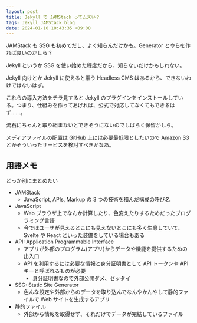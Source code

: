 ```yaml
---
layout: post
title: Jekyll で JAMStack ってムズい？
tags: Jekyll JAMStack blog
date: 2024-01-10 10:43:35 +09:00
---
```


JAMStack も SSG も初めてだし、よく知らんだけかも。Generator とやらを作れば良いのかしら？

<!-- more -->


Jekyll というか SSG を使い始めた程度だから、知らないだけかもしれない。

Jekyll 向けとか Jekyll に使えると謳う Headless CMS はあるから、できないわけではないはず。

これらの導入方法をチラ見すると Jekyll のプラグインをインストールしている。つまり、仕組みを作ってあげれば、公式で対応してなくてもできるはず……。

流石にちゃんと取り組まないとできそうにないのでしばらく保留かしら。

メディアファイルの配置は GitHub 上には必要最低限としたいので Amazon S3 とかそういったサービスを検討すべきかなあ。

## 用語メモ

どっか別にまとめたい

- JAMStack
  - JavaScript, APIs, Markup の 3 つの技術を積んだ構成の呼び名
- JavaScript
  - Web ブラウザ上でなんか計算したり、色変えたりするためだったプログラミング言語
  - 今ではユーザが見えるとこにも見えないとこにも多く生息していて、Svelte や React といった装備をしている場合もある
- API: Application Programmable Interface
  - アプリが外部のプログラム(アプリ)からデータや機能を提供するための出入口
  - API を利用するには必要な情報と身分証明書として API トークンや API キーと呼ばれるものが必要
    - 身分証明書なので外部公開ダメ、ゼッタイ
- SSG: Static Site Generator
  - 色んな設定や外部からのデータを取り込んでなんやかんやして静的ファイルで Web サイトを生成するアプリ
- 静的ファイル
  - 外部から情報を取得せず、それだけでデータが完結しているファイル
